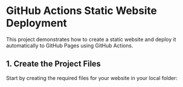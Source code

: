 
<h1><b>GitHub Actions Static Website Deployment</b></h1>

This project demonstrates how to create a static website and deploy it automatically to GitHub Pages using GitHub Actions.
<h2><b>1. Create the Project Files</b></h2>

Start by creating the required files for your website in your local folder:

